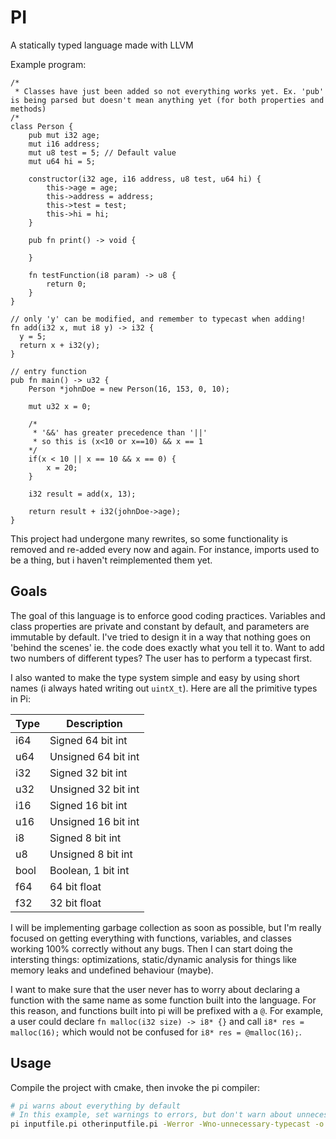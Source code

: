 # PI

A statically typed language made with LLVM

Example program:

```
/*
 * Classes have just been added so not everything works yet. Ex. 'pub' is being parsed but doesn't mean anything yet (for both properties and methods)
/*
class Person {
    pub mut i32 age;
    mut i16 address;
    mut u8 test = 5; // Default value
    mut u64 hi = 5;

    constructor(i32 age, i16 address, u8 test, u64 hi) {
        this->age = age;
        this->address = address;
        this->test = test;
        this->hi = hi;
    }

    pub fn print() -> void {

    }

    fn testFunction(i8 param) -> u8 {
        return 0;
    }
}

// only 'y' can be modified, and remember to typecast when adding!
fn add(i32 x, mut i8 y) -> i32 {
  y = 5;
  return x + i32(y);
}

// entry function
pub fn main() -> u32 {
    Person *johnDoe = new Person(16, 153, 0, 10);

    mut u32 x = 0;

    /*
     * '&&' has greater precedence than '||'
     * so this is (x<10 or x==10) && x == 1
    */
    if(x < 10 || x == 10 && x == 0) {
        x = 20;
    }
    
    i32 result = add(x, 13);

    return result + i32(johnDoe->age);
}
```

This project had undergone many rewrites, so some functionality is removed and re-added every now and again. For instance, imports used to be a thing, but i haven't reimplemented them yet.

## Goals

The goal of this language is to enforce good coding practices. Variables and class properties are private and constant by default, and parameters are immutable by default. I've tried to design it in a way that nothing goes on 'behind the scenes' ie. the code does exactly what you tell it to. Want to add two numbers of different types? The user has to perform a typecast first.

I also wanted to make the type system simple and easy by using short names (i always hated writing out `uintX_t`). Here are all the primitive types in Pi:

| Type | Description         |
|------|---------------------|
| i64  | Signed 64 bit int   |
| u64  | Unsigned 64 bit int |
| i32  | Signed 32 bit int   |
| u32  | Unsigned 32 bit int |
| i16  | Signed 16 bit int   |
| u16  | Unsigned 16 bit int |
| i8   | Signed 8 bit int    |
| u8   | Unsigned 8 bit int  |
| bool | Boolean, 1 bit int  |
| f64  | 64 bit float        |
| f32  | 32 bit float        |

I will be implementing garbage collection as soon as possible, but I'm really focused on getting everything with functions, variables, and classes working 100% correctly without any bugs. Then I can start doing the intersting things: optimizations, static/dynamic analysis for things like memory leaks and undefined behaviour (maybe).

I want to make sure that the user never has to worry about declaring a function with the same name as some function built into the language. For this reason, and functions built into pi will be prefixed with a `@`. For example, a user could declare `fn malloc(i32 size) -> i8* {}` and call `i8* res = malloc(16);` which would not be confused for `i8* res = @malloc(16);`.

## Usage

Compile the project with cmake, then invoke the pi compiler:

```bash
# pi warns about everything by default
# In this example, set warnings to errors, but don't warn about unnecessary typecasts
pi inputfile.pi otherinputfile.pi -Werror -Wno-unnecessary-typecast -o main
```
